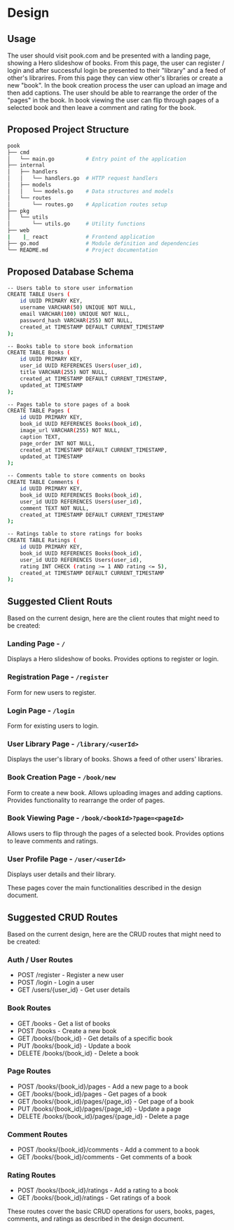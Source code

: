 # Design

## Usage

The user should visit pook.com and be presented with a landing page, showing a Hero slideshow of books. From this page, the
user can register / login and after successful login be presented to their "library" and a feed of other's librarires. From this page
they can view other's libraries or create a new "book". In the book creation process the user can upload an image and then add captions. The user should be able to rearrange the order of the "pages" in the book. In book viewing the user can flip through pages of a selected book and then leave a comment and rating for the book.

## Proposed Project Structure

```sh
pook
├── cmd
│   └── main.go          # Entry point of the application
├── internal
│   ├── handlers
│   │   └── handlers.go  # HTTP request handlers
│   ├── models
│   │   └── models.go    # Data structures and models
│   └── routes
│       └── routes.go    # Application routes setup
├── pkg
│   └── utils
│       └── utils.go     # Utility functions
├── web
|    |_ react            # Frontend application
├── go.mod               # Module definition and dependencies
└── README.md            # Project documentation
```

## Proposed Database Schema

```sh
-- Users table to store user information
CREATE TABLE Users (
    id UUID PRIMARY KEY,
    username VARCHAR(50) UNIQUE NOT NULL,
    email VARCHAR(100) UNIQUE NOT NULL,
    password_hash VARCHAR(255) NOT NULL,
    created_at TIMESTAMP DEFAULT CURRENT_TIMESTAMP
);

-- Books table to store book information
CREATE TABLE Books (
    id UUID PRIMARY KEY,
    user_id UUID REFERENCES Users(user_id),
    title VARCHAR(255) NOT NULL,
    created_at TIMESTAMP DEFAULT CURRENT_TIMESTAMP,
    updated_at TIMESTAMP
);

-- Pages table to store pages of a book
CREATE TABLE Pages (
    id UUID PRIMARY KEY,
    book_id UUID REFERENCES Books(book_id),
    image_url VARCHAR(255) NOT NULL,
    caption TEXT,
    page_order INT NOT NULL,
    created_at TIMESTAMP DEFAULT CURRENT_TIMESTAMP,
    updated_at TIMESTAMP
);

-- Comments table to store comments on books
CREATE TABLE Comments (
    id UUID PRIMARY KEY,
    book_id UUID REFERENCES Books(book_id),
    user_id UUID REFERENCES Users(user_id),
    comment TEXT NOT NULL,
    created_at TIMESTAMP DEFAULT CURRENT_TIMESTAMP
);

-- Ratings table to store ratings for books
CREATE TABLE Ratings (
    id UUID PRIMARY KEY,
    book_id UUID REFERENCES Books(book_id),
    user_id UUID REFERENCES Users(user_id),
    rating INT CHECK (rating >= 1 AND rating <= 5),
    created_at TIMESTAMP DEFAULT CURRENT_TIMESTAMP
);
```

## Suggested Client Routs

Based on the current design, here are the client routes that might need to be created:

### Landing Page - `/`

Displays a Hero slideshow of books.
Provides options to register or login.

### Registration Page - `/register`

Form for new users to register.

### Login Page - `/login`

Form for existing users to login.

### User Library Page - `/library/<userId>`

Displays the user's library of books.
Shows a feed of other users' libraries.

### Book Creation Page - `/book/new`

Form to create a new book.
Allows uploading images and adding captions.
Provides functionality to rearrange the order of pages.

### Book Viewing Page - `/book/<bookId>?page=<pageId>`

Allows users to flip through the pages of a selected book.
Provides options to leave comments and ratings.

### User Profile Page - `/user/<userId>`

Displays user details and their library.

These pages cover the main functionalities described in the design document.

## Suggested CRUD Routes

Based on the current design, here are the CRUD routes that might need to be created:

### Auth / User Routes

- POST /register - Register a new user
- POST /login - Login a user
- GET /users/{user_id} - Get user details

### Book Routes

- GET /books - Get a list of books
- POST /books - Create a new book
- GET /books/{book_id} - Get details of a specific book
- PUT /books/{book_id} - Update a book
- DELETE /books/{book_id} - Delete a book

### Page Routes

- POST /books/{book_id}/pages - Add a new page to a book
- GET /books/{book_id}/pages - Get pages of a book
- GET /books/{book_id}/pages/{page_id} - Get page of a book
- PUT /books/{book_id}/pages/{page_id} - Update a page
- DELETE /books/{book_id}/pages/{page_id} - Delete a page

### Comment Routes

- POST /books/{book_id}/comments - Add a comment to a book
- GET /books/{book_id}/comments - Get comments of a book

### Rating Routes

- POST /books/{book_id}/ratings - Add a rating to a book
- GET /books/{book_id}/ratings - Get ratings of a book

These routes cover the basic CRUD operations for users, books, pages, comments, and ratings as described in the design document.
